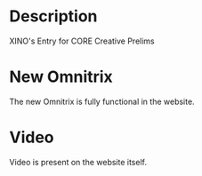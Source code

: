 # Description
XINO's Entry for CORE Creative Prelims

# New Omnitrix
The new Omnitrix is fully functional in the website.

# Video
Video is present on the website itself.
